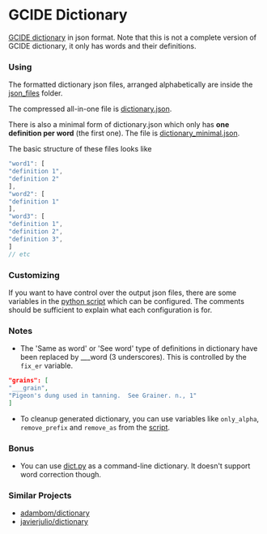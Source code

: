 # GCIDE Dictionary

[GCIDE dictionary](https://www.ibiblio.org/webster/) in json format. Note that this is not a complete version of GCIDE dictionary, it only has words and their definitions.


### Using

The formatted dictionary json files, arranged alphabetically are inside the [json_files](json_files/) folder. 

The compressed all-in-one file is [dictionary.json](dictionary.json).

There is also a minimal form of dictionary.json which only has **one definition per word** (the first one). The file is [dictionary_minimal.json](dictionary_minimal.json).

The basic structure of these files looks like

```javascript
"word1": [
"definition 1",
"definition 2"
],
"word2": [
"definition 1"
],
"word3": [
"definition 1",
"definition 2",
"definition 3",
]
// etc
```

### Customizing

If you want to have control over the output json files, there are some variables in the [python script](gcide_parser.py) which can be configured. The comments should be sufficient to explain what each configuration is for.


### Notes

* The 'Same as word' or 'See word' type of definitions in dictionary have been replaced by ___word (3 underscores). This is controlled by the `fix_er` variable.
```json
"grains": [
"___grain",
"Pigeon's dung used in tanning.  See Grainer. n., 1"
]
```

* To cleanup generated dictionary, you can use variables like `only_alpha`, `remove_prefix` and `remove_as` from the [script](gcide_parser.py).


### Bonus

* You can use [dict.py](dict.py) as a command-line dictionary. It doesn't support word correction though.


### Similar Projects

* [adambom/dictionary](https://github.com/adambom/dictionary)
* [javierjulio/dictionary](https://github.com/javierjulio/dictionary)